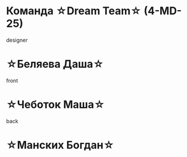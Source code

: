 # Команда ☆Dream Team☆ (4-MD-25)
designer
# ☆Беляева Даша☆
front
# ☆Чеботок Маша☆
back
# ☆Манских Богдан☆
